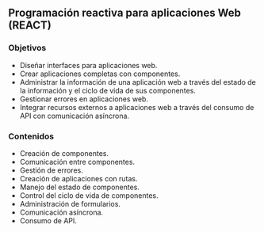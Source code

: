 ## Programación reactiva para aplicaciones Web (REACT) 

### Objetivos

+ Diseñar interfaces para aplicaciones web.
+ Crear aplicaciones completas con componentes.
+ Administrar la información de una aplicación web a través del estado de la información y el ciclo de vida de sus componentes.
+ Gestionar errores en aplicaciones web.
+ Integrar recursos externos a aplicaciones web a través del consumo de API con comunicación asíncrona.

### Contenidos

+ Creación de componentes.
+ Comunicación entre componentes.
+ Gestión de errores.
+ Creación de aplicaciones con rutas.
+ Manejo del estado de componentes.
+ Control del ciclo de vida de componentes.
+ Administración de formularios.
+ Comunicación asíncrona.
+ Consumo de API.
